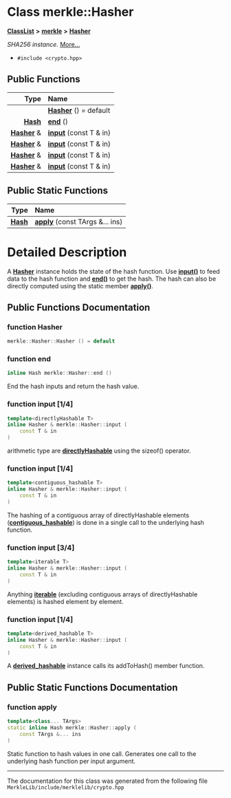 

# Class merkle::Hasher



[**ClassList**](annotated.md) **>** [**merkle**](namespacemerkle.md) **>** [**Hasher**](classmerkle_1_1_hasher.md)



_SHA256 instance._ [More...](#detailed-description)

* `#include <crypto.hpp>`





































## Public Functions

| Type | Name |
| ---: | :--- |
|   | [**Hasher**](#function-hasher) () = default<br> |
|  [**Hash**](namespacemerkle.md#typedef-hash) | [**end**](#function-end) () <br> |
|  [**Hasher**](classmerkle_1_1_hasher.md) & | [**input**](#function-input-14) (const T & in) <br> |
|  [**Hasher**](classmerkle_1_1_hasher.md) & | [**input**](#function-input-14) (const T & in) <br> |
|  [**Hasher**](classmerkle_1_1_hasher.md) & | [**input**](#function-input-34) (const T & in) <br> |
|  [**Hasher**](classmerkle_1_1_hasher.md) & | [**input**](#function-input-14) (const T & in) <br> |


## Public Static Functions

| Type | Name |
| ---: | :--- |
|  [**Hash**](namespacemerkle.md#typedef-hash) | [**apply**](#function-apply) (const TArgs &... ins) <br> |


























# Detailed Description


A [**Hasher**](classmerkle_1_1_hasher.md) instance holds the state of the hash function. Use [**input()**](classmerkle_1_1_hasher.md#function-input-14) to feed data to the hash function and [**end()**](classmerkle_1_1_hasher.md#function-end) to get the hash. The hash can also be directly computed using the static member [**apply()**](classmerkle_1_1_hasher.md#function-apply). 


    
## Public Functions Documentation




### function Hasher 

```C++
merkle::Hasher::Hasher () = default
```






### function end 


```C++
inline Hash merkle::Hasher::end () 
```



End the hash inputs and return the hash value. 


        



### function input [1/4]


```C++
template<directlyHashable T>
inline Hasher & merkle::Hasher::input (
    const T & in
) 
```



arithmetic type are [**directlyHashable**](interfacedirectly_hashable.md) using the sizeof() operator. 


        



### function input [1/4]


```C++
template<contiguous_hashable T>
inline Hasher & merkle::Hasher::input (
    const T & in
) 
```



The hashing of a contiguous array of directlyHashable elements ([**contiguous\_hashable**](interfacecontiguous__hashable.md)) is done in a single call to the underlying hash function. 


        



### function input [3/4]


```C++
template<iterable T>
inline Hasher & merkle::Hasher::input (
    const T & in
) 
```



Anything [**iterable**](interfaceiterable.md) (excluding contiguous arrays of directlyHashable elements) is hashed element by element. 


        



### function input [1/4]


```C++
template<derived_hashable T>
inline Hasher & merkle::Hasher::input (
    const T & in
) 
```



A [**derived\_hashable**](interfacederived__hashable.md) instance calls its addToHash() member function. 


        
## Public Static Functions Documentation




### function apply 


```C++
template<class... TArgs>
static inline Hash merkle::Hasher::apply (
    const TArgs &... ins
) 
```



Static function to hash values in one call. Generates one call to the underlying hash function per input argument. 


        

------------------------------
The documentation for this class was generated from the following file `MerkleLib/include/merklelib/crypto.hpp`

